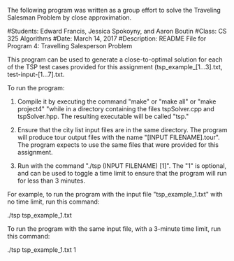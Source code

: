 The following program was written as a group effort to solve the Traveling Salesman Problem by close approximation.

#Students: Edward Francis, Jessica Spokoyny, and Aaron Boutin
#Class: CS 325 Algorithms
#Date: March 14, 2017
#Description: README File for Program 4: Travelling Salesperson Problem

This program can be used to generate a close-to-optimal solution for each of the TSP test cases provided for this assignment (tsp_example_[1...3].txt, test-input-[1...7].txt.

To run the program:

1) Compile it by executing the command "make" or "make all" or "make project4" "while in a directory containing the files tspSolver.cpp and tspSolver.hpp. The resulting executable will be called "tsp."

2) Ensure that the city list input files are in the same directory. The program will produce tour output files with the name "[INPUT FILENAME].tour". The program expects to use the same files that were provided for this assignment.

3) Run with the command "./tsp (INPUT FILENAME) [1]". The "1" is optional, and can be used to toggle a time limit to ensure that the program will run for less than 3 minutes.


For example, to run the program with the input file "tsp_example_1.txt" with no time limit, run this command:

./tsp tsp_example_1.txt

To run the program with the same input file, with a 3-minute time limit, run this command:

./tsp tsp_example_1.txt 1
